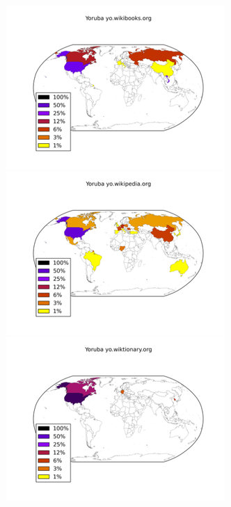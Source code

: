![](/images/Yoruba-yo.wikibooks.org.png)
![](/images/Yoruba-yo.wikipedia.org.png)
![](/images/Yoruba-yo.wiktionary.org.png)
